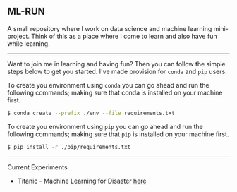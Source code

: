## ML-RUN
A small repository where I work on data science and machine learning mini-project. Think of this as a place where I come to learn and also have fun while learning.

---

Want to join me in learning and having fun? Then you can follow the simple steps below to get you started. I've made provision for `conda` and `pip` users.

To create you environment using `conda` you can go ahead and run the following commands; making sure that conda is installed on your machine first.
```bash
$ conda create --prefix ./env --file requirements.txt
```

To create you environment using `pip` you can go ahead and run the following commands; making sure that `pip` is installed on your machine first.
```bash
$ pip install -r ./pip/requirements.txt
```

---

Current Experiments
* Titanic - Machine Learning for Disaster [here](https://github.com/devsgnr/ml-run/tree/main/%40titanic)
